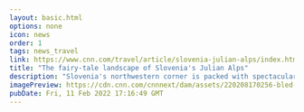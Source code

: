 ```yaml
---
layout: basic.html
options: none
icon: news
order: 1
tags: news_travel
link: https://www.cnn.com/travel/article/slovenia-julian-alps/index.html
title: "The fairy-tale landscape of Slovenia's Julian Alps"
description: "Slovenia's northwestern corner is packed with spectacular landscapes of towering peaks, waterfalls, rushing rivers and pristine mountain lakes, many of which are contained within Triglav, the country's only national park. "
imagePreview: https://cdn.cnn.com/cnnnext/dam/assets/220208170256-bled-tz-video-synd-2.jpg
pubDate: Fri, 11 Feb 2022 17:16:49 GMT
---
```

